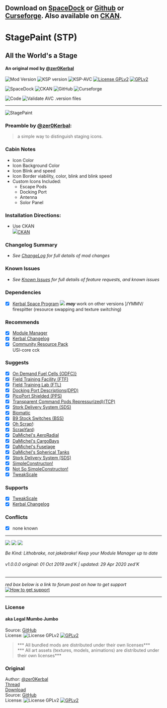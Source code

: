 <!-- Readme.md v1.1.4.0
StagePaint (STP)
created: 01 Oct 19
updated: 2020 04 10 -->

## Download on [SpaceDock][SD:url] or [Github][GH:url] or [Curseforge][CF:url]. Also available on [CKAN][ckan:url].  

# StagePaint (STP)
## All the World's a Stage
#### An original mod by [@zer0Kerbal][LINK:zer0kerbal]  
![Mod Version][shield:mod:latest] 
![KSP version][shield:ksp] ![KSP-AVC][shield:kspavc] [![License GPLv2][shield:license]][license:url]  [![][license:img]][license:url]  
  
![SpaceDock][shield:spacedock] ![CKAN][shield:ckan] ![GitHub][shield:github] ![Curseforge][shield:curseforge]  
  
![Code][shield:code] ![Validate AVC .version files][shield:avcvalid]  
***
![StagePaint][IMG:hero:0]
### Preamble by [@zer0Kerbal][LINK:zer0Kerbal]: 
> a simple way to distinguish staging icons.
### Cabin Notes
- Icon Color  
- Icon Background Color  
- Icon Blink and speed  
- Icon Border viability, color, blink and blink speed  
- Custom Icons Included:  
  - Escape Pods  
  - Docking Port  
  - Antenna  
  - Solor Panel  
### Installation Directions:
- Use CKAN  
![][ckan:img][CKAN][ckan:url]
### Changelog Summary
- *See [ChangeLog][MOD:changelog] for full details of mod changes*
### Known Issues
- *See [Known Issues][MOD:issues] for full details of feature requests, and known issues*
### Dependencies
- [x]  [Kerbal Space Program][KSP:website] [![][shield:ksp]][KSP:website] ***may*** work on other versions ]/YMMV/
firespitter (resource swapping and texture switching)
### Recommends  
- [x]  [Module Manager][thread:mm]  
- [x]  [Kerbal Changelog][thread:kcl]  
- [x]  [Community Resource Pack][thread:crp]  
USI-core
cck
### Suggests
- [x]  [On Demand Fuel Cells {ODFC)}][thread:ODFC]  
- [x]  [Field Training Facility (FTF)][thread:FTF]  
- [x]  [Field Training Lab (FTL)][thread:FTL]  
- [x]  [Docking Port Descriptions(DPD)][thread:DPD]  
- [x]  [PicoPort Shielded (PPS)][thread:PPS]  
- [x]  [Transparent Command Pods Repressurized)(TCP)][thread:TCP]  
- [x]  [Stork Delivery System (SDS)][thread:SDS]
- [x]  [Biomatic][thread:BIO]
- [x]  [B9 Stock Switches (BSS)]()
- [x]  [Oh Scrap!][thread:OHS]:  
- [x]  [ScrapYard][thread:SYD]:  
- [x]  [DaMichel's AeroRadial][thread:DAR]  
- [x]  [DaMichel's CargoBays][thread:DCB]  
- [x]  [DaMichel's Fuselage][thread:DMF]  
- [x]  [DaMichel's Spherical Tanks][thread:DST]  
- [x]  [Stork Delivery System (SDS)][thread:SDS]  
- [x]  [SimpleConstructon!][thread:SC!]  
- [x]  [Not So SimpleConstructon!][thread:NSSC]  
- [x]  [TweakScale][thread:twk]  
### Supports
- [x]  [TweakScale][thread:twk]  
- [x]  [Kerbal Changelog][thread:kcl]
### Conflicts
- [x]  none known  
***  
<!-- graphical links to downloads -->
[![][GH:img]][GH:url] [![][SD:img]][SD:url] [![][CF:img]][CF:url]  
  
*Be Kind: Lithobrake, not jakebrake! Keep your Module Manager up to date*  
  
###### v1.0.0.0 original: 01 Oct 2019 zed'K | updated: 29 Apr 2020 zed'K
***  
*red box below is a link to forum post on how to get support*  
[![How to get support][support:img]][support:url]
***  
### License
#### aka Legal Mumbo Jumbo
Source: [GitHub][MOD:repo]  
License: ![License GPLv2][shield:license] [![][license:img]][license:url]    
> *** All bundled mods are distributed under their own licenses***  
> *** All art assets (textures, models, animations) are distributed under their own licenses***   
### Original
Author: [@zer0Kerbal][LINK:zer0Kerbal]  
[Thread][MOD:original:thread]  
[Download][MOD:original:download]  
Source: [GitHub][MOD:original:source]  
License: ![License GPLv2][shield:license:original] [![][license:img]][license:url]  

[MOD:license]:      https://github.com/zer0Kerbal/StagePaint/blob/master/LICENSE
[MOD:contributing]: https://github.com/zer0Kerbal/StagePaint/blob/master/.github/CONTRIBUTING.md
[MOD:wiki]:         https://github.com/zer0Kerbal/StagePaint/
[MOD:issues]:       https://github.com/zer0Kerbal/StagePaint/issues
[MOD:known]:        https://github.com/zer0Kerbal/StagePaint/wiki/Known-Issues
[MOD:forum]:        https://forum.kerbalspaceprogram.com/index.php?/topic/192456-*
[MOD:repo]:         https://github.com/zer0Kerbal/StagePaint/
[MOD:changelog]:    https://github.com/zer0Kerbal/StagePaint/Changelog.cfg
[KSP:website]:      https://kerbalspaceprogram.com/ "Kerbal Space Program"  

<!--- original mod stuff -->
[MOD:original:source]:     https://github.com/zer0Kerbal/StagePaint/ "Original Source"  
[MOD:original:thread]:     https:// "Original Forum Thread"  
[MOD:original:download]:   https://spacedock.info/mod/1332/
[shield:license:original]: https://img.shields.io/badge/License-GPLv2-red?backgroud=black&style=plastic "GPLv2"

<!--- license logo urls -->
[license:url]: https://www.gnu.org/licenses/gpl-2.0-standalone.html "GPLv2"  
[license:img]: https://i.postimg.cc/9FrwMgK6/GPL-17x17.png "GPLv2"

[GH:url]: https://github.com/zer0Kerbal/StagePaint/releases/latest "GitHub"  
[SD:url]: https://spacedock.info/mod/1332 "SpaceDock"  
[CF:url]: https://www.curseforge.com/kerbal/ksp-mods/StagePaint "CurseForge"  

[GH:img]:     https://i.imgur.com/RE4Ppr9.png
[SD:img]:  https://i.imgur.com/m0a7tn2.png
[CF:img]: https://i.postimg.cc/RZNyB5vP/Download-On-Curse.png

[GH:img-sm]:      https://i.postimg.cc/1XXy5yfD/github.png
[SD:img-sm]:  https://i.postimg.cc/DZ22Hrhj/spacedock.png
[CF:img-sm]: https://i.postimg.cc/ZRVTSWKT/UVVt0OP.png
  
[shield:mod:latest]: https://img.shields.io/github/v/release/zer0Kerbal/StagePaint?include_prereleases?style=plastic
[shield:mod]: https://img.shields.io/endpoint?url=https://raw.githubusercontent.com/zer0Kerbal/StagePaint/master/json/mod.json
[shield:ksp]: https://img.shields.io/endpoint?url=https://raw.githubusercontent.com/zer0Kerbal/StagePaint/master/json/ksp.json
[shield:license]: https://img.shields.io/endpoint?url=https://raw.githubusercontent.com/zer0Kerbal/StagePaint/master/json/license.json
[shield:code]: https://img.shields.io/endpoint?url=https://raw.githubusercontent.com/zer0Kerbal/StagePaint/master/json/code.json
[shield:kspavc]:     https://img.shields.io/badge/KSP-AVC--supported-brightgreen.svg?style=plastic
[shield:spacedock]:  https://img.shields.io/badge/SpaceDock-listed-blue.svg?style=plastic
[shield:ckan]:       https://img.shields.io/badge/CKAN-Indexed-blue.svg?style=plastic
[shield:github]:     https://img.shields.io/badge/Github-Indexed-blue.svg?style=plastic&logo=github
[shield:curseforge]: https://img.shields.io/badge/CurseForge-listed-blue.svg?style=plastic
[shield:avcvalid]:    https://github.com/zer0Kerbal/StagePaint/workflows/Validate%20AVC%20.version%20files/badge.svg

<!-- zer0Kerbal mods -->
[thread:ODFC]: https://forum.kerbalspaceprogram.com/index.php?/topic/187625-* "On Demand Fuel Cells"  
[thread:FTF]:  https://forum.kerbalspaceprogram.com/index.php?/topic/188841-* "Field Training Facility"  
[thread:FTL]:  https://forum.kerbalspaceprogram.com/index.php?/topic/188841-* "Field Training Lab"  
[thread:MHH]:  https://forum.kerbalspaceprogram.com/index.php?/topic/188246-* "More Hitchhikers"  
[thread:TCP]:  https://forum.kerbalspaceprogram.com/index.php?/topic/187495-* "Transparent Command Pods"  
[thread:NUK]:  https://forum.kerbalspaceprogram.com/index.php?/topic/21466-*  "Nuke Tiny Parts"
[thread:OHS]:  https://forum.kerbalspaceprogram.com/index.php?/topic/192360-* "Oh Scrap!"  
[thread:SYD]:  https://forum.kerbalspaceprogram.com/index.php?/topic/192360-* "ScrapYard"  
[thread:DPD]:  https://forum.kerbalspaceprogram.com/index.php?/topic/192184-* "Docking Port Descriptions"
[thread:PPS]:  https://forum.kerbalspaceprogram.com/index.php?/topic/192187-* "Shielded PicoPort"  
[thread:DST]:  https://forum.kerbalspaceprogram.com/index.php?/topic/191719-* "DaMichel's Spherical Tanks"  
[thread:DMF]:  https://forum.kerbalspaceprogram.com/index.php?/topic/191719-* "DaMichel's Fuselage"  
[thread:DAR]:  https://forum.kerbalspaceprogram.com/index.php?/topic/191719-* "DaMichel's AeroRadial"  
[thread:DCB]:  https://forum.kerbalspaceprogram.com/index.php?/topic/191719-* "DaMichel's CargoBays"  
[thread:SDS]:  https://forum.kerbalspaceprogram.com/index.php?/topic/191719-* "Stork Delivery System (SDS)"    
[thread:BIO]:  https://forum.kerbalspaceprogram.com/index.php?/topic/191426-* "Biomatic"  
[thread:B9S]:  https://forum.kerbalspaceprogram.com/index.php?/topic/190870-* "B9 Stock Patches"   
[thread:KGX]:  https://forum.kerbalspaceprogram.com/index.php?/topic/192696-* "KerGuise Experimental Engineering"  
[thread:SC!]:  https://forum.kerbalspaceprogram.com/index.php?/topic/191424-* "SimpleConstructon!"  
[thread:SL!]:  https://forum.kerbalspaceprogram.com/index.php?/topic/191045-* "SimpleLogistics!"  
[thread:NSSC]:  https://forum.kerbalspaceprogram.com/index.php?/topic/191504-* "Not So SimpleConstructon!"  
[thread:BOOM]: https://forum.kerbalspaceprogram.com/index.php?/topic/192938-* "KaboOom!"
[thread:VG0]:  https:// "Vanguard Phase I"  
[thread:VG1]:  https:// "Vanguard Phase II"  
[thread:VGR]:  https:// "Vanguard Rodent"  
[thread:PRB]:  https:// "ProbiTronics"  
[thread:CTN]:  https:// "CTN"  
[thread:HBF]:  https:// "HotBeverages Fuel Cells" 
[thread:HBX]:  https:// "HotBeverages Experimental" 
[thread:HBM]:  https:// "HotBeverages Sensor Modules" 
[thread:HMS]:  https:// "HotBeverages Service Modules" 
[thread:HBK]:  https:// "HotBeverages Kerturn" 
[thread:DRL]:  https:// "DRElite (DRL)"
[thread:AIM]:  https:// "LandingAim"  
[thread:GFC]:  https:// "G-Force"
[thread:JET]:  https:// "Jettison"  
[thread:SIL]:  https:// "Stock Inline Lights"  
[thread:SILP]: https:// "Stock Inline Lights Patches"
[thread:DSV]:  https:// "DECQ Saturn V"  
[thread:DKX]:  https:// "DECQ KerbalX"  
[thread:DN1]:  https:// "DECQ N-1"  
[thread:DP+]:  https:// "DECQ Proton"  
[thread:SSS]:  https:// "DECQ Space Shuttle System"  
[thread:ARP]:  https:// "TriggerAu's Alternate Resource Panel"  
[thread:ARI]:  https:// "Olympic1's Icons for ARP"  
[thread:AAD]:  https:// "Axial Aerospace Dreamer"  
[thread:AAL]:  https:// "Axial Aerospace LanderTek"  
[thread:AAS]:  https:// "Axial Aerospace SimpleCargo"  
[thread:AAW]:  https:// "Axial Aerospace WhimChaser"  

[thread:mm]:  https://forum.kerbalspaceprogram.com/index.php?/topic/50533-* "Module Manager"   
[thread:kcl]: https://forum.kerbalspaceprogram.com/index.php?/topic/179207-* "Kerbal Changelog"  
[thread:twk]: https://forum.kerbalspaceprogram.com/index.php?/topic/179030-* "TweakScale"  
[thread:crp]: https://forum.kerbalspaceprogram.com/index.php?/topic/83007-* "Community Resource Pack"  

[support:url]: https://forum.kerbalspaceprogram.com/index.php?/topic/83212-* "Link to how to get support"  
[support:img]: https://i.postimg.cc/vHP6zmrw/image.png "Link to how to get support"  

[ckan:url]: https://forum.kerbalspaceprogram.com/index.php?/topic/90246-* "CKAN"  
[ckan:img]: https://i.postimg.cc/x8XSVg4R/sj507JC.png
 
[LINK:zer0Kerbal]:     https://forum.kerbalspaceprogram.com/index.php?/profile/190933-zer0kerbal/ "zed'K"  

[IMG:hero:0]: https:// "All the World's a Stage"  
[IMG:hero:1]: https:// "All the World's a Stage"  

<!--
this file: GPLv2
zer0Kerbal-->
